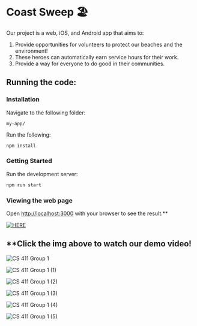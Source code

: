 # Coast Sweep 🏖️

Our project is a web, iOS, and Android app that aims to:  
1. Provide opportunities for volunteers to protect our beaches and the environment!
2. These heroes can automatically earn service hours for their work.
3. Provide a way for everyone to do good in their communities. 

## Running the code:

### Installation
Navigate to the following folder:
```
my-app/
```

Run the following:

```bash
npm install
```

### Getting Started

Run the development server:

```bash
npm run start
```

### Viewing the web page

Open [http://localhost:3000](http://localhost:3000) with your browser to see the result.**


[![HERE](https://img.youtube.com/vi/oQeKaJjArJg/0.jpg)](https://www.youtube.com/watch?v=oQeKaJjArJg)
## **Click the img above to watch our demo video!

![CS 411 Group 1 ](https://user-images.githubusercontent.com/70560542/206868545-0c6d4cf6-482e-44c8-b583-da94686be3c9.jpg)

![CS 411 Group 1  (1)](https://user-images.githubusercontent.com/70560542/206868566-e359fc47-2c5a-41be-9018-a884b7765ee5.jpg)

![CS 411 Group 1  (2)](https://user-images.githubusercontent.com/70560542/206868574-2d5f284c-389f-4ad2-8c15-61acdc1805db.jpg)

![CS 411 Group 1  (3)](https://user-images.githubusercontent.com/70560542/206868579-4a42cc23-aa1e-42cf-a6ba-486e530bc35a.jpg)

![CS 411 Group 1  (4)](https://user-images.githubusercontent.com/70560542/206868581-3ad4b948-8092-4b36-991e-f1d157930ddd.jpg)

![CS 411 Group 1  (5)](https://user-images.githubusercontent.com/70560542/206868588-f3f74894-ef7d-43fd-8df5-a8a5013def08.jpg)










